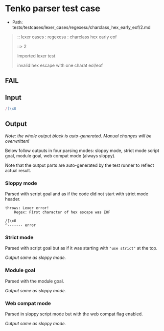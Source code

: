 # Tenko parser test case

- Path: tests/testcases/lexer_cases/regexesu/charclass_hex_early_eof/2.md

> :: lexer cases : regexesu : charclass hex early eof
>
> ::> 2
>
> Imported lexer test
>
> invalid hex escape with one charat eol/eof

## FAIL

## Input

`````js
/[\x0
`````

## Output

_Note: the whole output block is auto-generated. Manual changes will be overwritten!_

Below follow outputs in four parsing modes: sloppy mode, strict mode script goal, module goal, web compat mode (always sloppy).

Note that the output parts are auto-generated by the test runner to reflect actual result.

### Sloppy mode

Parsed with script goal and as if the code did not start with strict mode header.

`````
throws: Lexer error!
    Regex: First character of hex escape was EOF

/[\x0
^------- error
`````

### Strict mode

Parsed with script goal but as if it was starting with `"use strict"` at the top.

_Output same as sloppy mode._

### Module goal

Parsed with the module goal.

_Output same as sloppy mode._

### Web compat mode

Parsed in sloppy script mode but with the web compat flag enabled.

_Output same as sloppy mode._
